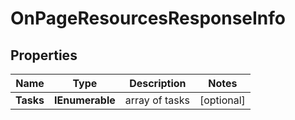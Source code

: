 # OnPageResourcesResponseInfo


## Properties

| Name | Type | Description | Notes |
|------------ | ------------- | ------------- | -------------|
**Tasks** | **IEnumerable<OnPageResourcesTaskInfo>** | array of tasks |[optional]|
